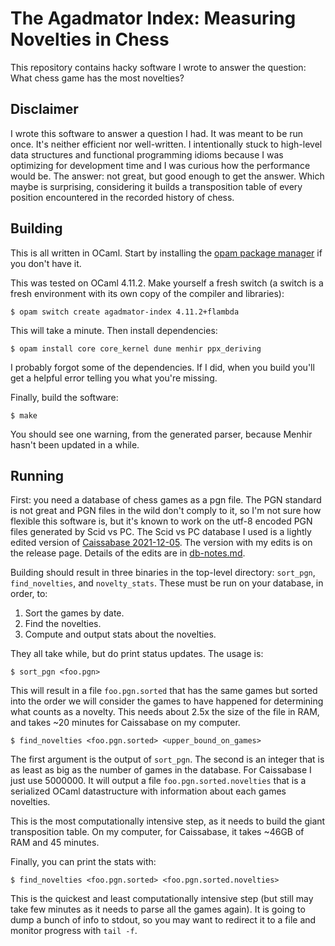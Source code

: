 # The Agadmator Index: Measuring Novelties in Chess

This repository contains hacky software I wrote to answer the question: What
chess game has the most novelties?

## Disclaimer

I wrote this software to answer a question I had.  It was meant to be run once.
It's neither efficient nor well-written.  I intentionally stuck to high-level
data structures and functional programming idioms because I was optimizing for
development time and I was curious how the performance would be.  The answer:
not great, but good enough to get the answer.  Which maybe is surprising,
considering it builds a transposition table of every position encountered in the
recorded history of chess.

## Building

This is all written in OCaml.  Start by installing the [opam package
manager](https://ocaml.org/docs/install.html#OPAM) if you don't have it.

This was tested on OCaml 4.11.2.  Make yourself a fresh switch (a switch is a
fresh environment with its own copy of the compiler and libraries):

```
$ opam switch create agadmator-index 4.11.2+flambda
```

This will take a minute.  Then install dependencies:

```
$ opam install core core_kernel dune menhir ppx_deriving
```

I probably forgot some of the dependencies.  If I did, when you build you'll get
a helpful error telling you what you're missing.

Finally, build the software:

```
$ make
```

You should see one warning, from the generated parser, because Menhir hasn't
been updated in a while.

## Running

First: you need a database of chess games as a pgn file.  The PGN standard is
not great and PGN files in the wild don't comply to it, so I'm not sure how
flexible this software is, but it's known to work on the utf-8 encoded PGN files
generated by Scid vs PC.  The Scid vs PC database I used is a lightly edited
version of [Caissabase 2021-12-05](http://caissabase.co.uk/).  The version with
my edits is on the release page.  Details of the edits are in
[db-notes.md](db-notes.md).

Building should result in three binaries in the top-level directory: `sort_pgn`,
`find_novelties`, and `novelty_stats`.  These must be run on your database, in
order, to:

1) Sort the games by date.
2) Find the novelties.
3) Compute and output stats about the novelties.

They all take while, but do print status updates.  The usage is:

```
$ sort_pgn <foo.pgn>
```

This will result in a file `foo.pgn.sorted` that has the same games but sorted
into the order we will consider the games to have happened for determining what
counts as a novelty.  This needs about 2.5x the size of the file in RAM, and
takes ~20 minutes for Caissabase on my computer.

```
$ find_novelties <foo.pgn.sorted> <upper_bound_on_games>
```

The first argument is the output of `sort_pgn`.  The second is an integer that
is as least as big as the number of games in the database.  For Caissabase I
just use 5000000.  It will output a file `foo.pgn.sorted.novelties` that is a
serialized OCaml datastructure with information about each games novelties.

This is the most computationally intensive step, as it needs to build the giant
transposition table.  On my computer, for Caissabase, it takes ~46GB of RAM and
45 minutes.

Finally, you can print the stats with:

```
$ find_novelties <foo.pgn.sorted> <foo.pgn.sorted.novelties>
```

This is the quickest and least computationally intensive step (but still may
take few minutes as it needs to parse all the games again).  It is going to dump
a bunch of info to stdout, so you may want to redirect it to a file and monitor
progress with `tail -f`.
